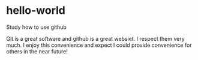 # hello-world
Study how to use github

Git is a great software and github is a great websiet. I respect them very much.
I enjoy this convenience and expect I could provide convenience for others in the near future!
